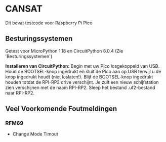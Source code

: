 # CANSAT

Dit bevat testcode voor Raspberry Pi Pico

## Besturingssystemen

Getest voor MicroPython 1.18 en CircuitPython 8.0.4 (Zie 'Besturingssystemen')

**Installeren van CircuitPython:** 
Begin met uw Pico losgekoppeld van USB. Houd de BOOTSEL-knop ingedrukt en sluit de Pico aan op USB terwijl u de knop ingedrukt houdt (niet loslaten!). Blijf de BOOTSEL-knop ingedrukt houden totdat de RPI-RP2 drive verschijnt. Je zult een nieuw schijfstation zien verschijnen met de naam RPI-RP2. Sleep het bestand .uf2-bestand naar RPI-RP2.


## Veel Voorkomende Foutmeldingen

### RFM69

- Change Mode Timout
